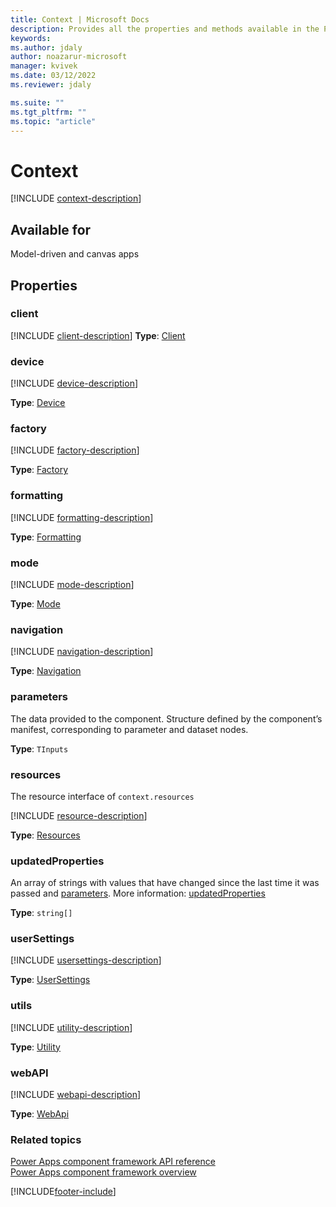```yaml
---
title: Context | Microsoft Docs
description: Provides all the properties and methods available in the Power Apps component framework
keywords:
ms.author: jdaly
author: noazarur-microsoft
manager: kvivek
ms.date: 03/12/2022
ms.reviewer: jdaly

ms.suite: ""
ms.tgt_pltfrm: ""
ms.topic: "article"
---
```


# Context

[!INCLUDE [context-description](includes/context-description.md)]

## Available for

Model-driven and canvas apps

## Properties

### client

[!INCLUDE [client-description](includes/client-description.md)]
**Type**: [Client](client.md)

### device

[!INCLUDE [device-description](includes/device-description.md)]

**Type**: [Device](device.md)

### factory

[!INCLUDE [factory-description](includes/factory-description.md)]

**Type**: [Factory](factory.md)

### formatting

[!INCLUDE [formatting-description](includes/formatting-description.md)]

**Type**: [Formatting](formatting.md)

### mode

[!INCLUDE [mode-description](includes/mode-description.md)]

**Type**: [Mode](mode.md)

### navigation

[!INCLUDE [navigation-description](includes/navigation-description.md)]

**Type**: [Navigation](navigation.md)

### parameters

The data provided to the component. Structure defined by the component’s manifest, corresponding to parameter and dataset nodes.

**Type**: `TInputs`

### resources

The resource interface of `context.resources`

[!INCLUDE [resource-description](includes/resources-description.md)]

**Type**: [Resources](resources.md)

### updatedProperties

An array of strings with values that have changed since the last time it was passed and [parameters](#parameters). More information: [updatedProperties](updatedproperties.md)

**Type**: `string[]`

### userSettings

[!INCLUDE [usersettings-description](includes/usersettings-description.md)]

**Type**: [UserSettings](usersettings.md)

### utils

[!INCLUDE [utility-description](includes/utility-description.md)]

**Type**: [Utility](utility.md)

### webAPI

[!INCLUDE [webapi-description](includes/webapi-description.md)]

**Type**: [WebApi](webapi.md)

### Related topics

[Power Apps component framework API reference](../reference/index.md)<br/>
[Power Apps component framework overview](../overview.md)

[!INCLUDE[footer-include](../../../includes/footer-banner.md)]
